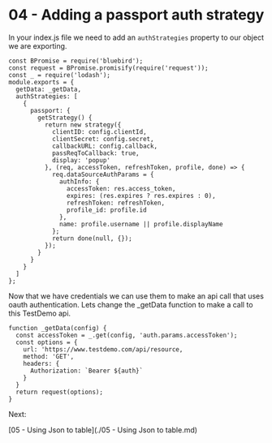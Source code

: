 # 04 - Adding a passport auth strategy

In your index.js file we need to add an `authStrategies` property to our object we are exporting.

```
const BPromise = require('bluebird');
const request = BPromise.promisify(require('request'));
const _ = require('lodash');
module.exports = {
  getData: _getData,
  authStrategies: [
    {
      passport: {
        getStrategy() {
          return new strategy({
            clientID: config.clientId,
            clientSecret: config.secret,
            callbackURL: config.callback,
            passReqToCallback: true,
            display: 'popup'
          }, (req, accessToken, refreshToken, profile, done) => {
            req.dataSourceAuthParams = {
              authInfo: {
                accessToken: res.access_token,
                expires: (res.expires ? res.expires : 0),
                refreshToken: refreshToken,
                profile_id: profile.id
              },
              name: profile.username || profile.displayName
            };
            return done(null, {});
          });
        }
      }
    }
  ]
};
```

Now that we have credentials we can use them to make an api call that uses oauth authentication. Lets change the _getData function to make a call to this TestDemo api.

```
function _getData(config) {
  const accessToken = _.get(config, 'auth.params.accessToken');
  const options = {
    url: 'https://www.testdemo.com/api/resource,
    method: 'GET',
    headers: {
      Authorization: `Bearer ${auth}`
    }
  }
  return request(options);
}
```

Next:

[05 - Using Json to table](./05 - Using Json to table.md)



